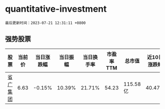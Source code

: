 # quantitative-investment

`最后更新时间：2023-07-21 12:31:11 +0800`

## 强势股票

|股票|当前价|当日涨跌幅|当日振幅|当日换手率|市盈率TTM|总市值|近10日涨跌幅|
|----|----|----|----|----|----|----|----|
|[省广集团](https://xueqiu.com/S/SZ002400)|6.63|-0.15%|10.39%|21.71%|54.23|115.58亿|40.47%|
